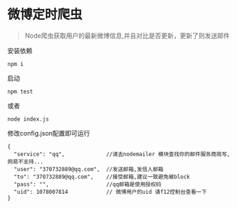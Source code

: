 # 微博定时爬虫
>Node爬虫获取用户的最新微博信息,并且对比是否更新，更新了则发送邮件

安装依赖

```
npm i
```
启动

```
npm test
```
或者

```
node index.js
```

修改config.json配置即可运行

```
{
  "service": "qq",             //请去nodemailer 模块查找你的邮件服务商简写,网易不支持...
  "user": "370732889@qq.com",  //发送邮箱,发信人邮箱
  "to": "370732889@qq.com",    //接受邮箱,建议一致避免被block
  "pass": "",                  //qq邮箱是使用授权码
  "uid": 1078007814            // 微博用户的uid 请f12控制台查看一下
}
```